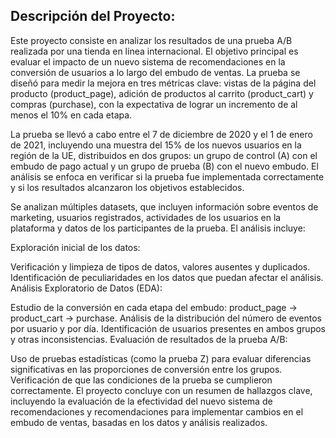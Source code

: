 ## Descripción del Proyecto:

Este proyecto consiste en analizar los resultados de una prueba A/B realizada por una tienda en línea internacional. El objetivo principal es evaluar el impacto de un nuevo sistema de recomendaciones en la conversión de usuarios a lo largo del embudo de ventas. La prueba se diseñó para medir la mejora en tres métricas clave: vistas de la página del producto (product_page), adición de productos al carrito (product_cart) y compras (purchase), con la expectativa de lograr un incremento de al menos el 10% en cada etapa.

La prueba se llevó a cabo entre el 7 de diciembre de 2020 y el 1 de enero de 2021, incluyendo una muestra del 15% de los nuevos usuarios en la región de la UE, distribuidos en dos grupos: un grupo de control (A) con el embudo de pago actual y un grupo de prueba (B) con el nuevo embudo. El análisis se enfoca en verificar si la prueba fue implementada correctamente y si los resultados alcanzaron los objetivos establecidos.

Se analizan múltiples datasets, que incluyen información sobre eventos de marketing, usuarios registrados, actividades de los usuarios en la plataforma y datos de los participantes de la prueba. El análisis incluye:

Exploración inicial de los datos:

Verificación y limpieza de tipos de datos, valores ausentes y duplicados.
Identificación de peculiaridades en los datos que puedan afectar el análisis.
Análisis Exploratorio de Datos (EDA):

Estudio de la conversión en cada etapa del embudo: product_page → product_cart → purchase.
Análisis de la distribución del número de eventos por usuario y por día.
Identificación de usuarios presentes en ambos grupos y otras inconsistencias.
Evaluación de resultados de la prueba A/B:

Uso de pruebas estadísticas (como la prueba Z) para evaluar diferencias significativas en las proporciones de conversión entre los grupos.
Verificación de que las condiciones de la prueba se cumplieron correctamente.
El proyecto concluye con un resumen de hallazgos clave, incluyendo la evaluación de la efectividad del nuevo sistema de recomendaciones y recomendaciones para implementar cambios en el embudo de ventas, basadas en los datos y análisis realizados.

